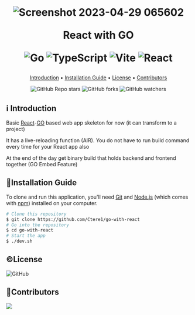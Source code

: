 <h1 align="center">
  <br>
  
   ![Screenshot 2023-04-29 065602](https://user-images.githubusercontent.com/62745858/235282615-e921b6c6-4367-47a3-b3ce-c29960bb7e56.png)
   
   React with GO    


   ![Go](https://img.shields.io/badge/go-%2300ADD8.svg?style=for-the-badge&logo=go&logoColor=white)
   ![TypeScript](https://img.shields.io/badge/typescript-%23007ACC.svg?style=for-the-badge&logo=typescript&logoColor=white)
   ![Vite](https://img.shields.io/badge/vite-%23646CFF.svg?style=for-the-badge&logo=vite&logoColor=white)
   ![React](https://img.shields.io/badge/react-%2320232a.svg?style=for-the-badge&logo=react&logoColor=%2361DAFB)
</h1>

<p align="center">
  <a href="#introduction">Introduction</a> •
  <a href="#installation-guide">Installation Guide</a> •
  <a href="#license">License</a> •
  <a href="#contributors">Contributors</a> 
</p>

<div align="center">

![GitHub Repo stars](https://img.shields.io/github/stars/Ctere1/go-with-react)
![GitHub forks](https://img.shields.io/github/forks/Ctere1/go-with-react)
![GitHub watchers](https://img.shields.io/github/watchers/Ctere1/go-with-react)

</div>

## ℹ️ Introduction

Basic [React](https://react.dev/)-[GO](https://go.dev/) based web app skeleton for now (it can transform to a project)

It has a live-reloading function (AIR). You do not have to run build command every time for your React app also     


At the end of the day get binary build that holds backend and frontend together (GO Embed Feature)



## 💾Installation Guide
 
 To clone and run this application, you'll need [Git](https://git-scm.com) and [Node.js](https://nodejs.org/en/download/) (which comes with [npm](http://npmjs.com))    installed on your computer. 
 
 ```bash
 # Clone this repository
 $ git clone https://github.com/Ctere1/go-with-react
 # Go into the repository
 $ cd go-with-react
 # Start the app
 $ ./dev.sh 
 ```


## ©License
![GitHub](https://img.shields.io/github/license/Ctere1/go-with-react?style=flat-square)


## 📌Contributors

<a href="https://github.com/Ctere1/">
  <img src="https://contrib.rocks/image?repo=Ctere1/Ctere1" />
</a>
